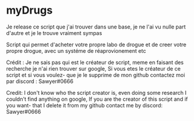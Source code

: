 # myDrugs

Je release ce script que j'ai trouver dans une base, je ne l'ai vu nulle part d'autre et je le trouve vraiment sympas

Script qui permet d'acheter votre propre labo de drogue et de creer votre propre drogue, avec un systéme de réaprovionement etc 



Crédit : Je ne sais pas qui est le créateur de script, meme en faisant des recherche je n'ai rien trouver sur google, Si vous etes le créateur de ce script et si vous voulez- que je le supprime de mon github contactez moi par discord : Sawyer#0666

Credit: I don't know who the script creator is, even doing some research I couldn't find anything on google, If you are the creator of this script and if you want- that I delete it from my github contact me by discord: Sawyer#0666
